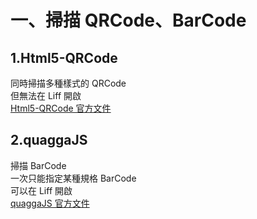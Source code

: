 # 一、掃描 QRCode、BarCode

## **1.Html5-QRCode**<br>

同時掃描多種樣式的 QRCode<br>
但無法在 Liff 開啟<br>
[Html5-QRCode 官方文件](https://scanapp.org/html5-qrcode-docs)<br>

## **2.quaggaJS**<br>

掃描 BarCode<br>
一次只能指定某種規格 BarCode<br>
可以在 Liff 開啟<br>
[quaggaJS 官方文件](https://serratus.github.io/quaggaJS)

